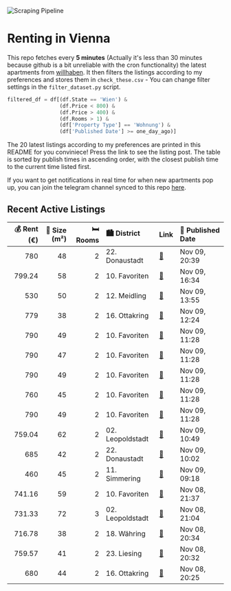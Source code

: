 ![Scraping Pipeline](https://github.com/AthomsG/renting-in-vienna/actions/workflows/run_pipeline.yml/badge.svg)


# Renting in Vienna

This repo fetches every **5 minutes** (Actually it's less than 30 minutes because github is a bit unreliable with the cron functionality) the latest apartments from [willhaben](https://www.willhaben.at/).
It then filters the listings according to my preferences and stores them in `check_these.csv` - You can change filter settings in the `filter_dataset.py` script.

```python
filtered_df = df[(df.State == 'Wien') & 
                 (df.Price < 800) &
                 (df.Price > 400) &
                 (df.Rooms > 1) &
                 (df['Property Type'] == 'Wohnung') &
                 (df['Published Date'] >= one_day_ago)]
```

The 20 latest listings according to my preferences are printed in this README for you conviniece! Press the link to see the listing post.
The table is sorted by publish times in ascending order, with the closest publish time to the current time listed first.

If you want to get notifications in real time for when new apartments pop up, you can join the telegram channel synced to this repo [here](https://t.me/+1HPAYOf5BSsyNTlk).

## Recent Active Listings

|   💰 Rent (€) |   📏 Size (m²) |   🛏️ Rooms | 🏙️ District      | Link                                                                                                                                                                                                                  | 📅 Published Date   |
|-------------:|--------------:|-----------:|:-----------------|:----------------------------------------------------------------------------------------------------------------------------------------------------------------------------------------------------------------------|:-------------------|
|       780    |            48 |          2 | 22. Donaustadt   | [🔗](https://www.willhaben.at/iad/immobilien/d/mietwohnungen/wien/wien-1220-donaustadt/neuwertige-2-zimmerwohnung/-klimatisiert/-gute-lage-im-22.-bezirk-1451008645/)                                                  | Nov 09, 20:39      |
|       799.24 |            58 |          2 | 10. Favoriten    | [🔗](https://www.willhaben.at/iad/immobilien/d/mietwohnungen/wien/wien-1100-favoriten/provisionsfrei:-unbefristeter-58m%C2%B2-altbau-mit-lift-beim-humboldtplatz---1100-wien-2060419785/)                              | Nov 09, 16:34      |
|       530    |            50 |          2 | 12. Meidling     | [🔗](https://www.willhaben.at/iad/immobilien/d/mietwohnungen/wien/wien-1120-meidling/gemeindewohnung-12.-bezirk-%28vmd-31.10.2024%29-1731146026/)                                                                      | Nov 09, 13:55      |
|       779    |            38 |          2 | 16. Ottakring    | [🔗](https://www.willhaben.at/iad/immobilien/d/mietwohnungen/wien/wien-1160-ottakring/singelhit-/-p%C3%A4rchenhit-in-neubau-provsionsfrei-1676811835/)                                                                 | Nov 09, 12:24      |
|       790    |            49 |          2 | 10. Favoriten    | [🔗](https://www.willhaben.at/iad/immobilien/d/mietwohnungen/wien/wien-1100-favoriten/hochwertige-2-zimmer-wohnung-mit-balkon-und-wohlf%C3%BChlatmosph%C3%A4re---viola-park---am-laaer-berg-1094558488/)               | Nov 09, 11:28      |
|       790    |            47 |          2 | 10. Favoriten    | [🔗](https://www.willhaben.at/iad/immobilien/d/mietwohnungen/wien/wien-1100-favoriten/viola-park---ihre-wohlf%C3%BChloase-am-laaer-berg--gem%C3%BCtliche-2-zimmer-wohnung-mit-balkon-in-ruhiger-lage-1488914495/)      | Nov 09, 11:28      |
|       790    |            49 |          2 | 10. Favoriten    | [🔗](https://www.willhaben.at/iad/immobilien/d/mietwohnungen/wien/wien-1100-favoriten/viola-park---ihre-wohlf%C3%BChloase-am-laaer-berg---leben-mit-aussicht:-2-zimmer-wohnung-mit-balkon-1168697587/)                 | Nov 09, 11:28      |
|       760    |            45 |          2 | 10. Favoriten    | [🔗](https://www.willhaben.at/iad/immobilien/d/mietwohnungen/wien/wien-1100-favoriten/viola-park---zwei-zimmer-ein-balkon---wohnen-in-perfekter-balance---ihre-wohlf%C3%BChloase-am-laaer-berg-1019099001/)            | Nov 09, 11:28      |
|       790    |            49 |          2 | 10. Favoriten    | [🔗](https://www.willhaben.at/iad/immobilien/d/mietwohnungen/wien/wien-1100-favoriten/viola-park---2-zimmer-und-balkon---wohnen-mit-komfort-und-ausblick---ihre-wohlf%C3%BChloase-am-laaer-berg-1233725437/)           | Nov 09, 11:28      |
|       759.04 |            62 |          2 | 02. Leopoldstadt | [🔗](https://www.willhaben.at/iad/immobilien/d/mietwohnungen/wien/wien-1020-leopoldstadt/nur-sozialbau-mieter---2-zimmer-wohnung-im-aufstrebenden-nordbahnviertel-1238777386/)                                         | Nov 09, 10:49      |
|       685    |            42 |          2 | 22. Donaustadt   | [🔗](https://www.willhaben.at/iad/immobilien/d/mietwohnungen/wien/wien-1220-donaustadt/%28reserviert%29-helle-2-zimmer-wohnung-in-der-seestadt---5-minuten-zur-u2-1255093104/)                                         | Nov 09, 10:02      |
|       460    |            45 |          2 | 11. Simmering    | [🔗](https://www.willhaben.at/iad/immobilien/d/mietwohnungen/wien/wien-1110-simmering/%21%21-gemeindewohnung-2-zimmer-direktvergabe-%21%21-972301523/)                                                                 | Nov 09, 09:18      |
|       741.16 |            59 |          2 | 10. Favoriten    | [🔗](https://www.willhaben.at/iad/immobilien/d/mietwohnungen/wien/wien-1100-favoriten/provisionsfrei:-unbefristeter-59m%C2%B2-altbau-mit-lift-n%C3%A4he-wasserturm-favoriten---1100-wien-1475598775/)                  | Nov 08, 21:37      |
|       731.33 |            72 |          3 | 02. Leopoldstadt | [🔗](https://www.willhaben.at/iad/immobilien/d/mietwohnungen/wien/wien-1020-leopoldstadt/gemeindewohnung-1020-wien---direktvergabe-961976560/)                                                                         | Nov 08, 21:04      |
|       716.78 |            38 |          2 | 18. Währing      | [🔗](https://www.willhaben.at/iad/immobilien/d/mietwohnungen/wien/wien-1180-w%C3%A4hring/provisionsfrei:-gartenseitiger-38m%C2%B2-altbau-mit-2-zimmern-u.-einbauk%C3%BCche---1180-wien-918828505/)                     | Nov 08, 20:34      |
|       759.57 |            41 |          2 | 23. Liesing      | [🔗](https://www.willhaben.at/iad/immobilien/d/mietwohnungen/wien/wien-1230-liesing/miet-kauf%21---singlehit%21-2-zimmer-neubauwohnung-in-beliebter-wohngegend-liesing%60s---nahe-perchtholdsdorfer-heide-1095208325/) | Nov 08, 20:32      |
|       680    |            44 |          2 | 16. Ottakring    | [🔗](https://www.willhaben.at/iad/immobilien/d/mietwohnungen/wien/wien-1160-ottakring/privat%21-2-zimmerwohnung-zu-vermieten-1865971676/)                                                                              | Nov 08, 20:25      |
